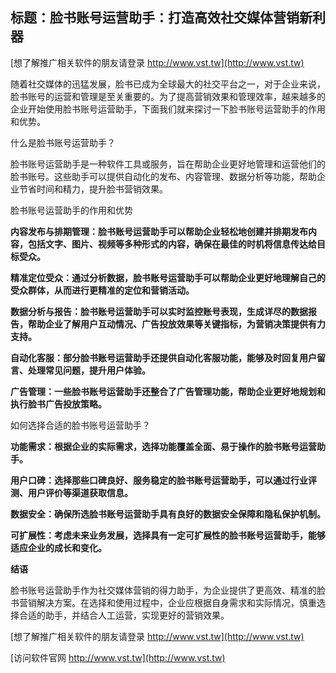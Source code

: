 ## **标题：脸书账号运营助手：打造高效社交媒体营销新利器**

[想了解推广相关软件的朋友请登录 http://www.vst.tw](http://www.vst.tw)

随着社交媒体的迅猛发展，脸书已成为全球最大的社交平台之一，对于企业来说，脸书账号的运营和管理是至关重要的。为了提高营销效果和管理效率，越来越多的企业开始使用脸书账号运营助手，下面我们就来探讨一下脸书账号运营助手的作用和优势。

什么是脸书账号运营助手？

脸书账号运营助手是一种软件工具或服务，旨在帮助企业更好地管理和运营他们的脸书账号。这些助手可以提供自动化的发布、内容管理、数据分析等功能，帮助企业节省时间和精力，提升脸书营销效果。

脸书账号运营助手的作用和优势

**内容发布与排期管理：脸书账号运营助手可以帮助企业轻松地创建并排期发布内容，包括文字、图片、视频等多种形式的内容，确保在最佳的时机将信息传达给目标受众。**

**精准定位受众：通过分析数据，脸书账号运营助手可以帮助企业更好地理解自己的受众群体，从而进行更精准的定位和营销活动。**

**数据分析与报告：脸书账号运营助手可以实时监控账号表现，生成详尽的数据报告，帮助企业了解用户互动情况、广告投放效果等关键指标，为营销决策提供有力支持。**

**自动化客服：部分脸书账号运营助手还提供自动化客服功能，能够及时回复用户留言、处理常见问题，提升用户体验。**

**广告管理：一些脸书账号运营助手还整合了广告管理功能，帮助企业更好地规划和执行脸书广告投放策略。**

如何选择合适的脸书账号运营助手？

**功能需求：根据企业的实际需求，选择功能覆盖全面、易于操作的脸书账号运营助手。**

**用户口碑：选择那些口碑良好、服务稳定的脸书账号运营助手，可以通过行业评测、用户评价等渠道获取信息。**

**数据安全：确保所选脸书账号运营助手具有良好的数据安全保障和隐私保护机制。**

**可扩展性：考虑未来业务发展，选择具有一定可扩展性的脸书账号运营助手，能够适应企业的成长和变化。**

**结语**

脸书账号运营助手作为社交媒体营销的得力助手，为企业提供了更高效、精准的脸书营销解决方案。在选择和使用过程中，企业应根据自身需求和实际情况，慎重选择合适的助手，并结合人工运营，实现更好的营销效果。

[想了解推广相关软件的朋友请登录 http://www.vst.tw](http://www.vst.tw)


[访问软件官网 http://www.vst.tw](http://www.vst.tw)
